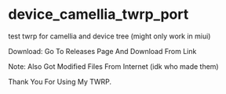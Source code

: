 # device_camellia_twrp_port
test twrp for camellia and device tree (might only work in miui)






Download: Go To Releases Page And Download From Link




Note: Also Got Modified Files From Internet (idk who made them) 



Thank You For Using My TWRP.
